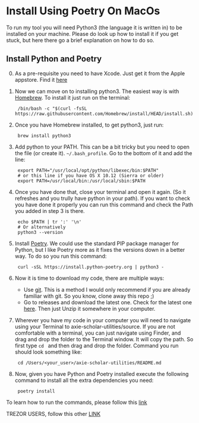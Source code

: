 # Install Using Poetry On MacOs

To run my tool you will need Python3 (the language it is written in) to be installed on your machine. Please do look up how to install it if you get stuck, but here there go a brief explanation on how to do so.

## Install Python and Poetry

0. As a pre-requisite you need to have Xcode. Just get it from the Apple appstore. Find it [here](https://apps.apple.com/us/app/xcode/id497799835?mt=12)

1. Now we can move on to installing python3. The easiest way is with [Homebrew](https://brew.sh/). To install it just run on the terminal:

        /bin/bash -c "$(curl -fsSL https://raw.githubusercontent.com/Homebrew/install/HEAD/install.sh)"

2. Once you have Homebrew installed, to get python3, just run:

        brew install python3

3. Add python to your PATH. This can be a bit tricky but you need to open the file (or create it). `~/.bash_profile`. Go to the bottom of it and add the line:

        export PATH="/usr/local/opt/python/libexec/bin:$PATH"
        # or this line if you have OS X 10.12 (Sierra or older)
        export PATH=/usr/local/bin:/usr/local/sbin:$PATH

4. Once you have done that, close your terminal and open it again. (So it refreshes and you trully have python in your path). If you want to check you have done it properly you can run this command and check the Path you added in step 3 is there.

        echo $PATH | tr ':' '\n'
        # Or alternatively
        python3 --version

5. Install [Poetry](https://python-poetry.org/docs/#windows-powershell-install-instructions). We could use the standard PIP package manager for Python, but I like Poetry more as it fixes the versions down in a better way. To do so you run this command:

        curl -sSL https://install.python-poetry.org | python3 -

6. Now it is time to download my code, there are multiple ways:

    - Use [git](https://git-scm.com/downloads). This is a method I would only recommend if you are already familiar with git. So you know, clone away this repo ;)
    - Go to releases and download the latest one. Check for the latest one [here](https://github.com/FerranMarin/axie-scholar-utilities/releases/). Then just Unzip it somewhere in your computer.

7. Wherever you have my code in your computer you will need to navigate using your Terminal to axie-scholar-utilities/source. If you are not comfortable with a terminal, you can just navigate using Finder, and drag and drop the folder to the Terminal window. It will copy the path. So first type `cd ` and then drag and drop the folder. Command you run should look something like:

        cd /Users/<your_user>/axie-scholar-utilities/README.md

8. Now, given you have Python and Poetry installed execute the following command to install all the extra dependencies you need:

        poetry install


To learn how to run the commands, please follow this [link](../pages/poetry_cmds.html)

TREZOR USERS, follow this other [LINK](../pages/trezor_cmds.html)